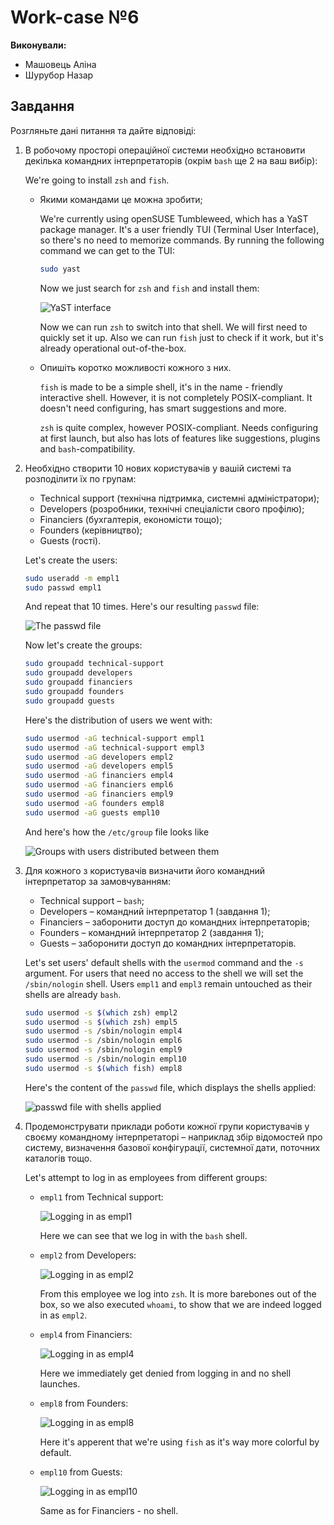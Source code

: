 # Work-case №6

**Виконували:**

- Машовець Аліна
- Шурубор Назар

## Завдання

Розгляньте дані питання та дайте відповіді:

1. В робочому просторі операційної системи необхідно встановити декілька командних інтерпретаторів (окрім `bash` ще 2 на ваш вибір):

    We're going to install `zsh` and `fish`.

    - Якими командами це можна зробити;

        We're currently using openSUSE Tumbleweed, which has a YaST package manager.
        It's a user friendly TUI (Terminal User Interface), so there's no need to memorize commands.
        By running the following command we can get to the TUI:

        ```sh
        sudo yast
        ```

        Now we just search for `zsh` and `fish` and install them:

        ![YaST interface](./assets/yast-package-manager.png)

        Now we can run `zsh` to switch into that shell. We will first need to quickly set it up.
        Also we can run `fish` just to check if it work, but it's already operational out-of-the-box.

    - Опишіть коротко можливості кожного з них.

        `fish` is made to be a simple shell, it's in the name - friendly interactive shell.
        However, it is not completely POSIX-compliant. It doesn't need configuring, has
        smart suggestions and more.

        `zsh` is quite complex, however POSIX-compliant. Needs configuring at first launch,
        but also has lots of features like suggestions, plugins and `bash`-compatibility.

2. Необхідно створити 10 нових користувачів у вашій системі та розподілити їх по групам:
    - Technical support (технічна підтримка, системні адміністратори);
    - Developers (розробники, технічні спеціалісти свого профілю);
    - Financiers (бухгалтерія, економісти тощо);
    - Founders (керівництво);
    - Guests (гості).

    Let's create the users:

    ```sh
    sudo useradd -m empl1
    sudo passwd empl1
    ```

    And repeat that 10 times. Here's our resulting `passwd` file:

    ![The passwd file](./assets/6-passwd-at-start.png)

    Now let's create the groups:

    ```sh
    sudo groupadd technical-support
    sudo groupadd developers
    sudo groupadd financiers
    sudo groupadd founders
    sudo groupadd guests
    ```

    Here's the distribution of users we went with:

    ```sh
    sudo usermod -aG technical-support empl1
    sudo usermod -aG technical-support empl3
    sudo usermod -aG developers empl2
    sudo usermod -aG developers empl5
    sudo usermod -aG financiers empl4
    sudo usermod -aG financiers empl6
    sudo usermod -aG financiers empl9
    sudo usermod -aG founders empl8
    sudo usermod -aG guests empl10
    ```

    And here's how the `/etc/group` file looks like

    ![Groups with users distributed between them](./assets/6-groups-with-distributed-users.png)

3. Для кожного з користувачів визначити його командний інтерпретатор за замовчуванням:
    - Technical support – `bash`;
    - Developers – командний інтерпретатор 1 (завдання 1);
    - Financiers – заборонити доступ до командних інтерпретаторів;
    - Founders – командний інтерпретатор 2 (завдання 1);
    - Guests – заборонити доступ до командних інтерпретаторів.

    Let's set users' default shells with the `usermod` command and the `-s` argument.
    For users that need no access to the shell we will set the `/sbin/nologin` shell.
    Users `empl1` and `empl3` remain untouched as their shells are already `bash`.

    ```sh
    sudo usermod -s $(which zsh) empl2
    sudo usermod -s $(which zsh) empl5
    sudo usermod -s /sbin/nologin empl4
    sudo usermod -s /sbin/nologin empl6
    sudo usermod -s /sbin/nologin empl9
    sudo usermod -s /sbin/nologin empl10
    sudo usermod -s $(which fish) empl8
    ```

    Here's the content of the `passwd` file, which displays the shells applied:

    ![passwd file with shells applied](./assets/6-updated-shells.png)

4. Продемонструвати приклади роботи кожної групи користувачів у своєму командному інтерпретаторі – наприклад збір відомостей про систему, визначення базової конфігурації, системної дати, поточних каталогів тощо.

    Let's attempt to log in as employees from different groups:

    - `empl1` from Technical support:

        ![Logging in as empl1](./assets/6-empl1.png)

        Here we can see that we log in with the `bash` shell.

    - `empl2` from Developers:

        ![Logging in as empl2](./assets/6-empl2.png)

        From this employee we log into `zsh`. It is more barebones out of the box,
        so we also executed `whoami`, to show that we are indeed logged in as `empl2`.

    - `empl4` from Financiers:

        ![Logging in as empl4](./assets/6-empl4.png)

        Here we immediately get denied from logging in and no shell launches.

    - `empl8` from Founders:

        ![Logging in as empl8](./assets/6-empl8.png)

        Here it's apperent that we're using `fish` as it's way more colorful by default.

    - `empl10` from Guests:

        ![Logging in as empl10](./assets/6-empl10.png)

        Same as for Financiers - no shell.
